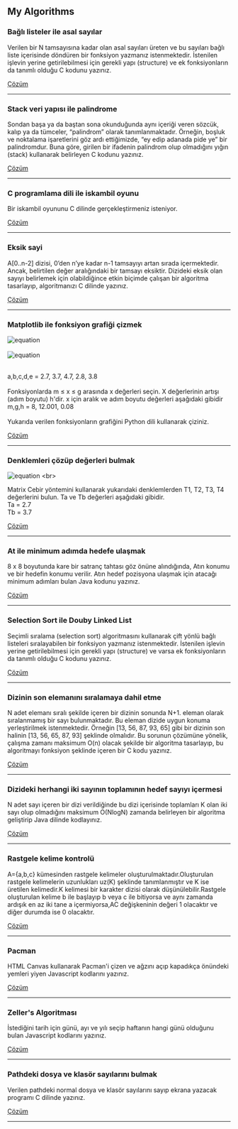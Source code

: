 ## My Algorithms


### Bağlı listeler ile asal sayılar

Verilen bir N tamsayısına kadar olan asal sayıları üreten ve bu sayıları bağlı liste içerisinde döndüren bir fonksiyon yazmanız istenmektedir. İstenilen işlevin yerine getirilebilmesi için gerekli yapı (structure) ve ek fonksiyonların da tanımlı olduğu C kodunu yazınız.

[Çözüm](c/asal_linkedlist.cpp)

---

### Stack veri yapısı ile palindrome

Sondan başa ya da baştan sona okunduğunda aynı içeriği veren sözcük, kalıp ya da tümceler, “palindrom” olarak tanımlanmaktadır. Örneğin, boşluk ve noktalama işaretlerini göz ardı ettiğimizde, “ey edip adanada pide ye” bir palindromdur. Buna göre, girilen bir ifadenin palindrom olup olmadığını yığın (stack) kullanarak belirleyen C kodunu yazınız.

[Çözüm](c/palindrome_stack.cpp)

---

### C programlama dili ile iskambil oyunu

Bir iskambil oyununu C dilinde gerçekleştirmeniz isteniyor. 

[Çözüm](c/iskambil_oyunu.cpp)

---

### Eksik sayi

A[0..n-2] dizisi, 0’den n’ye kadar n-1 tamsayıyı artan sırada içermektedir. Ancak, belirtilen değer aralığındaki bir tamsayı eksiktir. Dizideki eksik olan sayıyı belirlemek için olabildiğince etkin biçimde çalışan bir algoritma tasarlayıp, algoritmanızı C dilinde yazınız.

[Çözüm](c/iskambil_oyunu.cpp)

---

### Matplotlib ile fonksiyon grafiği çizmek
![equation](https://latex.codecogs.com/gif.latex?\dpi{200}f1=\frac{x+a}{b+\frac{1}{(x+c)^{2}}}) <br><br>
![equation](https://latex.codecogs.com/gif.latex?\dpi{200}f2=\frac{(\sin(x))^{d}%20cos(x)}{{e}\pi}) <br><br>

a,b,c,d,e = 2.7, 3.7, 4.7, 2.8, 3.8 <br><br>
Fonksiyonlarda m ≤ x ≤ g arasında x değerleri seçin. X değerlerinin artışı (adım boyutu) h'dir. x için aralık ve adım boyutu değerleri aşağıdaki gibidir <br>
m,g,h = 8, 12.001, 0.08 <br><br>
Yukarıda verilen fonksiyonların grafiğini Python dili kullanarak çiziniz.


[Çözüm](python/plot_functions.py)

---

### Denklemleri çözüp değerleri bulmak
![equation](https://latex.codecogs.com/gif.latex?\dpi{200}\newline%20T_{1}-\frac{1}{3}(T_{a}+T_{2}+T_{3})%20=%200%20\\\\%20T_{2}-\frac{1}{2}(T_{1}+T_{4})%20=%200%20\\\\%20T_{3}-\frac{1}{2}(T_{1}+T_{4})%20=%200%20\\\\%20T_{4}-\frac{1}{3}(T_{2}+T_{3}+T_{b})%20=%200) <br>

Matrix Cebir yöntemini kullanarak yukarıdaki denklemlerden T1, T2, T3, T4 değerlerini bulun. Ta ve Tb değerleri aşağıdaki gibidir. <br>
Ta = 2.7 <br>
Tb = 3.7


[Çözüm](python/denklem_cozme.py)

---

### At ile minimum adımda hedefe ulaşmak

8 x 8 boyutunda kare bir satranç tahtası göz önüne alındığında, Atın konumu ve bir hedefin konumu verilir. Atın hedef pozisyona ulaşmak için atacağı minimum adımları bulan Java kodunu yazınız.

[Çözüm](java/chess_knight_min_steps.java)


---

### Selection Sort ile Douby Linked List

Seçimli sıralama (selection sort) algoritmasını kullanarak çift yönlü bağlı listeleri sıralayabilen bir fonksiyon yazmanız istenmektedir. İstenilen işlevin yerine getirilebilmesi için gerekli yapı (structure) ve varsa ek fonksiyonların da tanımlı olduğu C kodunu yazınız. 

[Çözüm](c/selection_sort_doubly_list.cpp)

---

### Dizinin son elemanını sıralamaya dahil etme

N adet elemanı sıralı şekilde içeren bir dizinin sonunda N+1. eleman olarak sıralanmamış bir sayı bulunmaktadır. Bu eleman dizide uygun konuma yerleştirilmek istenmektedir. Örneğin [13, 56, 87, 93, 65] gibi bir dizinin son halinin [13, 56, 65, 87, 93] şeklinde olmalıdır. Bu sorunun çözümüne yönelik, çalışma zamanı maksimum O(n) olacak şekilde bir algoritma tasarlayıp, bu algoritmayı fonksiyon şeklinde içeren bir C kodu yazınız. 

[Çözüm](c/array_lastvalue_sort.cpp)

---

### Dizideki herhangi iki sayının toplamının hedef sayıyı içermesi

N adet sayı içeren bir dizi verildiğinde bu dizi içerisinde toplamları K olan iki sayı olup olmadığını maksimum O(NlogN) zamanda belirleyen bir algoritma geliştirip Java dilinde kodlayınız.

[Çözüm](java/two_sum.java)

---

### Rastgele kelime kontrolü

A={a,b,c} kümesinden rastgele kelimeler oluşturulmaktadır.Oluşturulan rastgele kelimelerin uzunlukları uz(K) şeklinde tanımlanmıştır ve K ise üretilen kelimedir.K kelimesi bir karakter dizisi olarak düşünülebilir.Rastgele oluşturulan kelime b ile başlayıp b veya c ile bitiyorsa ve aynı zamanda ardışık en az iki tane a içermiyorsa,AC değişkeninin değeri 1 olacaktır ve diğer durumda ise 0 olacaktır.

[Çözüm](java/rastgele_kelime_kontrol.java)

---

### Pacman

HTML Canvas kullanarak Pacman'i çizen ve ağzını açıp kapadıkça önündeki yemleri yiyen Javascript kodlarını yazınız.

[Çözüm](javascript/pacman.js)

---

### Zeller's Algoritması

İstediğini tarih için günü, ayı ve yılı seçip haftanın hangi günü olduğunu bulan Javascript kodlarını yazınız.

[Çözüm](javascript/zeller.js)

---

### Pathdeki dosya ve klasör sayılarını bulmak

Verilen pathdeki normal dosya ve klasör sayılarını sayıp ekrana yazacak programı C dilinde yazınız.

[Çözüm](c/folder_file_count.cpp)

---

